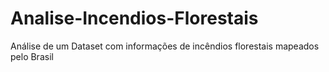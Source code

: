# Analise-Incendios-Florestais
Análise de um Dataset com informações de incêndios florestais mapeados pelo Brasil
